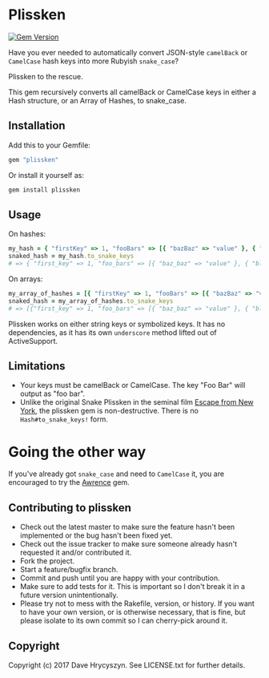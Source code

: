 # Plissken

[![Gem Version](https://badge.fury.io/rb/plissken.svg)](https://badge.fury.io/rb/plissken)

Have you ever needed to automatically convert JSON-style `camelBack` or `CamelCase` hash keys into more Rubyish `snake_case`?

Plissken to the rescue.

This gem recursively converts all camelBack or CamelCase keys in either a Hash structure, or an Array of Hashes, to snake_case.

## Installation

Add this to your Gemfile:

```ruby
gem "plissken"
```

Or install it yourself as:

```bash
gem install plissken
```

## Usage

On hashes:

```ruby
my_hash = { "firstKey" => 1, "fooBars" => [{ "bazBaz" => "value" }, { "blahBlah" => "value" }] }
snaked_hash = my_hash.to_snake_keys
# => { "first_key" => 1, "foo_bars" => [{ "baz_baz" => "value" }, { "blah_blah" => "value" }] }
```

On arrays:

```ruby
my_array_of_hashes = [{ "firstKey" => 1, "fooBars" => [{ "bazBaz" => "value" }, { "blahBlah" => "value" }] }]
snaked_hash = my_array_of_hashes.to_snake_keys
# => [{"first_key" => 1, "foo_bars" => [{ "baz_baz" => "value" }, { "blah_blah" => "value" }] }]
```

Plissken works on either string keys or symbolized keys. It has no dependencies, as it has its own `underscore` method lifted out of ActiveSupport.

## Limitations

* Your keys must be camelBack or CamelCase. The key "Foo Bar" will output as "foo bar".
* Unlike the original Snake Plissken in the seminal film [Escape from New York](http://en.wikipedia.org/wiki/Escape_from_New_York), the plissken gem is non-destructive. There is no `Hash#to_snake_keys!` form.

# Going the other way

If you've already got `snake_case` and need to `CamelCase` it, you are encouraged to try
the [Awrence](http://github.com/futurechimp/awrence) gem.

## Contributing to plissken

* Check out the latest master to make sure the feature hasn't been implemented or the bug hasn't been fixed yet.
* Check out the issue tracker to make sure someone already hasn't requested it and/or contributed it.
* Fork the project.
* Start a feature/bugfix branch.
* Commit and push until you are happy with your contribution.
* Make sure to add tests for it. This is important so I don't break it in a future version unintentionally.
* Please try not to mess with the Rakefile, version, or history. If you want to have your own version, or is otherwise necessary, that is fine, but please isolate to its own commit so I can cherry-pick around it.

## Copyright

Copyright (c) 2017 Dave Hrycyszyn. See LICENSE.txt for further details.
